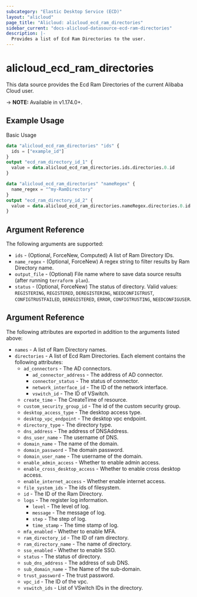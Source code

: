 ```yaml
---
subcategory: "Elastic Desktop Service (ECD)"
layout: "alicloud"
page_title: "Alicloud: alicloud_ecd_ram_directories"
sidebar_current: "docs-alicloud-datasource-ecd-ram-directories"
description: |-
  Provides a list of Ecd Ram Directories to the user.
---
```


# alicloud\_ecd\_ram\_directories

This data source provides the Ecd Ram Directories of the current Alibaba Cloud user.

-> **NOTE:** Available in v1.174.0+.

## Example Usage

Basic Usage

```terraform
data "alicloud_ecd_ram_directories" "ids" {
  ids = ["example_id"]
}
output "ecd_ram_directory_id_1" {
  value = data.alicloud_ecd_ram_directories.ids.directories.0.id
}

data "alicloud_ecd_ram_directories" "nameRegex" {
  name_regex = "^my-RamDirectory"
}
output "ecd_ram_directory_id_2" {
  value = data.alicloud_ecd_ram_directories.nameRegex.directories.0.id
}
```

## Argument Reference

The following arguments are supported:

* `ids` - (Optional, ForceNew, Computed)  A list of Ram Directory IDs.
* `name_regex` - (Optional, ForceNew) A regex string to filter results by Ram Directory name.
* `output_file` - (Optional) File name where to save data source results (after running `terraform plan`).
* `status` - (Optional, ForceNew) The status of directory. Valid values: `REGISTERING`, `REGISTERED`, `DEREGISTERING`, `NEEDCONFIGTRUST`, `CONFIGTRUSTFAILED`, `DEREGISTERED`, `ERROR`, `CONFIGTRUSTING`, `NEEDCONFIGUSER`.

## Argument Reference

The following attributes are exported in addition to the arguments listed above:

* `names` - A list of Ram Directory names.
* `directories` - A list of Ecd Ram Directories. Each element contains the following attributes:
	* `ad_connectors` - The AD connectors.
		* `ad_connector_address` - The address of AD connector.
		* `connector_status` - The status of connector.
		* `network_interface_id` - The ID of the network interface.
		* `vswitch_id` - The ID of VSwitch.
	* `create_time` - The CreateTime of resource.
	* `custom_security_group_id` - The id of the custom security group.
	* `desktop_access_type` - The desktop access type.
	* `desktop_vpc_endpoint` - The desktop vpc endpoint.
	* `directory_type` - The directory type.
	* `dns_address` - The address of DNSAddress.
	* `dns_user_name` - The username of DNS.
	* `domain_name` - The name of the domain.
	* `domain_password` - The domain password.
	* `domain_user_name` - The username of the domain.
	* `enable_admin_access` - Whether to enable admin access.
	* `enable_cross_desktop_access` - Whether to enable cross desktop access.
	* `enable_internet_access` - Whether enable internet access.
	* `file_system_ids` - The ids of filesystem.
	* `id` - The ID of the Ram Directory.
	* `logs` - The register log information.
		* `level` - The level of log.
		* `message` - The message of log.
		* `step` - The step of log.
		* `time_stamp` - The time stamp of log.
	* `mfa_enabled` - Whether to enable MFA.
	* `ram_directory_id` - The ID of ram directory.
	* `ram_directory_name` - The name of directory.
	* `sso_enabled` - Whether to enable SSO.
	* `status` - The status of directory.
	* `sub_dns_address` - The address of sub DNS.
	* `sub_domain_name` - The Name of the sub-domain.
	* `trust_password` - The trust password.
	* `vpc_id` - The ID of the vpc.
	* `vswitch_ids` - List of VSwitch IDs in the directory.